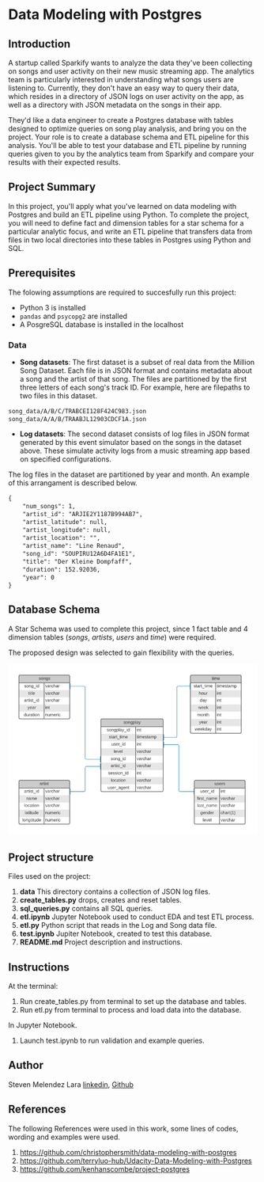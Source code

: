 # Data Modeling with Postgres

## Introduction

A startup called Sparkify wants to analyze the data they've been collecting on songs and user activity on their new music streaming app. The analytics team is particularly interested in understanding what songs users are listening to. Currently, they don't have an easy way to query their data, which resides in a directory of JSON logs on user activity on the app, as well as a directory with JSON metadata on the songs in their app.

They'd like a data engineer to create a Postgres database with tables designed to optimize queries on song play analysis, and bring you on the project. Your role is to create a database schema and ETL pipeline for this analysis. You'll be able to test your database and ETL pipeline by running queries given to you by the analytics team from Sparkify and compare your results with their expected results.

## Project Summary

In this project, you'll apply what you've learned on data modeling with Postgres and build an ETL pipeline using Python. To complete the project, you will need to define fact and dimension tables for a star schema for a particular analytic focus, and write an ETL pipeline that transfers data from files in two local directories into these tables in Postgres using Python and SQL.

## Prerequisites

The folowing assumptions are required to succesfully run this project:

* Python 3 is installed
* `pandas` and `psycopg2` are installed
* A PosgreSQL database is installed in the localhost

### Data

- **Song datasets**: The first dataset is a subset of real data from the Million Song Dataset. Each file is in JSON format and contains metadata about a song and the artist of that song. The files are partitioned by the first three letters of each song's track ID. For example, here are filepaths to two files in this dataset.

```
song_data/A/B/C/TRABCEI128F424C983.json
song_data/A/A/B/TRAABJL12903CDCF1A.json
```

- **Log datasets**: The second dataset consists of log files in JSON format generated by this event simulator based on the songs in the dataset above. These simulate activity logs from a music streaming app based on specified configurations.  

The log files in the dataset are partitioned by year and month. An example of this arrangament is described below.

```
{
    "num_songs": 1,
    "artist_id": "ARJIE2Y1187B994AB7",
    "artist_latitude": null,
    "artist_longitude": null,
    "artist_location": "",
    "artist_name": "Line Renaud",
    "song_id": "SOUPIRU12A6D4FA1E1",
    "title": "Der Kleine Dompfaff",
    "duration": 152.92036,
    "year": 0
}
```

## Database Schema

A Star Schema was used to complete this project, since 1 fact table and 4 dimension tables (*songs*, *artists*, *users* and *time*) were required.

The proposed design was selected to gain flexibility with the queries.

<img src="ERD_01.png" alt="ERD Diagram" width="800"/>


## Project structure

Files used on the project:
1. **data** This directory contains a collection of JSON log files.
2. **create_tables.py** drops, creates and reset tables.
3. **sql_queries.py** contains all SQL queries.
4. **etl.ipynb** Jupyter Notebook used to conduct EDA and test ETL process.
5. **etl.py** Python script that reads in the Log and Song data file.
6. **test.ipynb** Jupiter Notebook, created to test this database.
7. **README.md** Project description and instructions.

## Instructions

At the terminal:

1. Run create_tables.py from terminal to set up the database and tables.
2. Run etl.py from terminal to process and load data into the database.

In Jupyter Notebook.

1. Launch test.ipynb to run validation and example queries.

## Author 
Steven Melendez Lara [linkedin](https://www.linkedin.com/in/stevenmelendezl//), [Github](https://github.com/smelendez25/)

## References
The following References were used in this work, some lines of codes, wording and examples were used.

1. https://github.com/christophersmith/data-modeling-with-postgres
2. https://github.com/terryluo-hub/Udacity-Data-Modeling-with-Postgres
3. https://github.com/kenhanscombe/project-postgres
